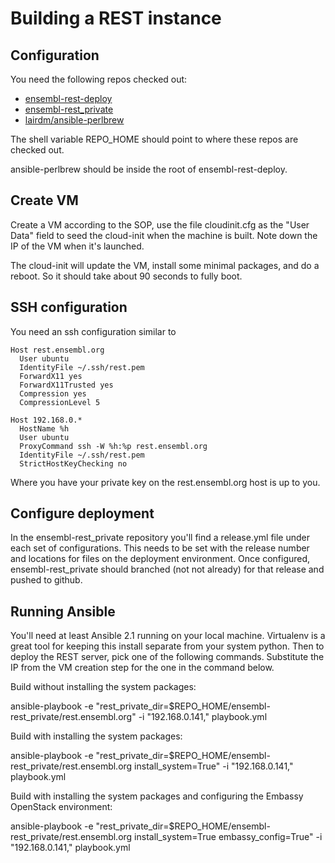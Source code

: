 # Building a REST instance

## Configuration

You need the following repos checked out:

* [ensembl-rest-deploy](https://github.com/Ensembl/ensembl-rest-deploy)
* [ensembl-rest_private](https://github.com/Ensembl/ensembl-rest_private)
* [lairdm/ansible-perlbrew](https://github.com/lairdm/ansible-perlbrew)

The shell variable REPO_HOME should point to where these repos are checked out.

ansible-perlbrew should be inside the root of ensembl-rest-deploy.

## Create VM

Create a VM according to the SOP, use the file cloudinit.cfg as the "User Data" field to seed the cloud-init when the machine is built. Note down the IP of the VM when it's launched.

The cloud-init will update the VM, install some minimal packages, and do a reboot.  So it should take about 90 seconds to fully boot.

## SSH configuration

You need an ssh configuration similar to

```
Host rest.ensembl.org
  User ubuntu
  IdentityFile ~/.ssh/rest.pem
  ForwardX11 yes
  ForwardX11Trusted yes
  Compression yes
  CompressionLevel 5

Host 192.168.0.*
  HostName %h
  User ubuntu
  ProxyCommand ssh -W %h:%p rest.ensembl.org
  IdentityFile ~/.ssh/rest.pem
  StrictHostKeyChecking no

```

Where you have your private key on the rest.ensembl.org host is up to you.

## Configure deployment

In the ensembl-rest_private repository you'll find a release.yml file under each set of configurations. This needs to be set with the release number and locations for files on the deployment environment. Once configured, ensembl-rest_private should branched (not not already) for that release and pushed to github.

## Running Ansible

You'll need at least Ansible 2.1 running on your local machine. Virtualenv is a great tool for keeping this install separate from your system python. Then to deploy the REST server, pick one of the following commands. Substitute the IP from the VM creation step for the one in the command below.

Build without installing the system packages:

  ansible-playbook -e "rest_private_dir=$REPO_HOME/ensembl-rest_private/rest.ensembl.org" -i "192.168.0.141," playbook.yml

Build with installing the system packages:

  ansible-playbook -e "rest_private_dir=$REPO_HOME/ensembl-rest_private/rest.ensembl.org install_system=True" -i "192.168.0.141," playbook.yml

Build with installing the system packages and configuring the Embassy OpenStack environment:

  ansible-playbook -e "rest_private_dir=$REPO_HOME/ensembl-rest_private/rest.ensembl.org install_system=True embassy_config=True" -i "192.168.0.141," playbook.yml
